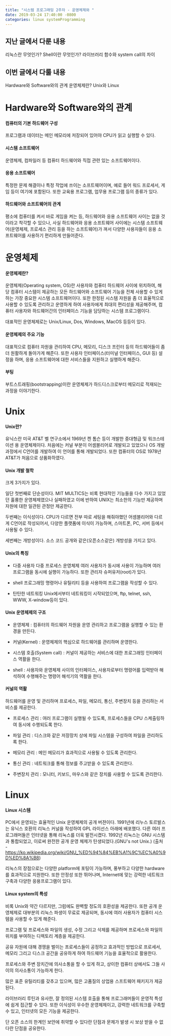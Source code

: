 ```yaml
---
title: "시스템 프로그래밍 2주차 - 운영체제와 "
date: 2019-03-24 17:40:00 -0800
categories: linux systemProgramming
---
```


## 지난 글에서 다룬 내용
리눅스란 무엇인가?
Shell이란 무엇인가?
라이브러리 함수와 system call의 차이

## 이번 글에서 다룰 내용
Hardware와 Software와의 관계
운영체제란?
Unix와 Linux

# Hardware와 Software와의 관계
#### 컴퓨터의 기본 하드웨어 구성
프로그램과 데이터는 메인 메모리에 저장되어 있어야 CPU가 읽고 실행할 수 있다.

#### 시스템 소프트웨어
운영체제, 컴파일러 등 컴퓨터 하드웨어와 직접 관련 있는 소프트웨어이다.

#### 응용 소프트웨어
특정한 문제 해결이나 특정 작업에 쓰이는 소프트웨어이며, 예로 들어 워드 프로세서, 게임 등이
여기에 포함된다. 또한 교육용 프로그램, 업무용 프로그램 등의 종류가 있다.

#### 하드웨어와 소프트웨어의 관계
평소에 컴퓨터를 켜서 바로 게임을 켜는 등, 하드웨어와 응용 소프트웨어 사이는 없을 것이라고 착각할 수 있으나,
사실 하드웨어와 응용 소프트웨어 사이에는 시스템 소프트웨어(운영체제, 프로세스 관리 등을 하는 소프트웨어)가
껴서 다양한 사용자들이 응용 소프트웨어를 사용하기 편리하게 만들어준다.

# 운영체제
#### 운영체제란?
운영체제(Operating system, OS)란 사용자와 컴퓨터 하드웨어 사이에 위치하여, 해당 컴퓨터 시스템이 제공하는
모든 하드웨어와 소프트웨어 기능을 전체 사용할 수 있게 하는 가장 중요한 시스템 소프트웨어이다.
또한 한정된 시스템 자원을 좀 더 효율적으로 사용할 수 있도록 관리하고 운영하게 하여 사용자에게 최대의 편리성을 제공해주며,
컴퓨터 사용자와 하드웨어간의 인터페이스 기능을 담당하는 시스템 프로그램이다.

대표적인 운영체제로는 Unix/Linux, Dos, Windows, MacOS 등등이 있다.

#### 운영체제의 주요 기능
대표적으로 컴퓨터 자원을 관리하여 CPU, 메모리, 디스크 프린터 등의 하드웨어들이 좀 더 원활하게 돌아가게 해준다.
또한 사용자 인터페이스(터미널 인터페이스, GUI 등) 설정을 하며, 응용 소프트웨어에 대한 서비스들을 지원하고 실행하게 해준다.

#### 부팅
부트스트래핑(bootstrapping)이란 운영체제가 하드디스크로부터 메모리로 적재되는 과정을 이야기한다.

# Unix
#### Unix란?
유닉스란 미국 AT&T 벨 연구소에서 1969년 켄 톰슨 등이 개발한 중대형급 및 워크스테이션 용 운영체제이다.
처음에는 커널 부분이 어셈블리어로 개발되고 있었으나 OS 개발 과정에서 C언어를 개발하여 이 언어를 통해 개발되었다.
또한 컴퓨터의 OS로 1978년 AT&T가 처음으로 상품화하였다.

#### Unix 개발 철학
크게 3가지가 있다. 

일단 첫번째로 단순성이다. MIT MULTICS는 비록 현대적인 기능들을 다수 가지고 있었던 훌륭한 운영체제였으나 실패하였고
이에 반하여 UNIX는 최소한의 기능만 제공하며 자원에 대한 일관된 관정만 제공한다.

두번째는 이식성이다. CPU가 다르면 전부 따로 세팅을 해줘야했던 어셈블리어와 다르게 C언어로 작성되어서,
다양한 플랫폼에 이식이 가능하며, 스마트폰, PC, 서버 등에서 사용될 수 있다.

세번째는 개방성이다. 소스 코드 공개와 같은(오픈소스같은) 개방성을 가지고 있다.

#### Unix의 특징

* 다중 사용자 다중 프로세스 운영체제
  여러 사용자가 동시에 사용이 가능하며 여러 프로그램을 동시에 실행이 가능하다. 또한 관리자 슈퍼유저(root)가 있다.

* shell 프로그래밍
  명령어나 유틸리티 등을 사용하여 프로그램을 작성할 수 있다.

* 탄탄한 네트워킹
  Unix에서부터 네트워킹이 시작되었으며, ftp, telnet, ssh, WWW, X-window등이 있다.

#### Unix 운영체제의 구조

* 운영체제 : 컴퓨터의 하드웨어 자원을 운영 관리하고 프로그램을 실행할 수 있는 환경을 만든다.

* 커널(Kernel) : 운영체제의 핵심으로 하드웨어를 관리하며 운영한다.

* 시스템 호출(System call) : 커널이 제공하는 서비스에 대한 프로그래밍 인터페이스 역활을 한다.

* shell : 사용자와 운영체제 사이의 인터페이스, 사용자로부터 명령어를 입력받아 해석하여 수행해주는 명령어 해석기의 역활을 한다.

#### 커널의 역활

하드웨어를 운영 및 관리하며 프로세스, 파일, 메모리, 통신, 주변장치 등을 관리하는 서비스를 제공한다.

* 프로세스 관리 : 여러 프로그램이 실행될 수 있도록, 프로세스들을 CPU 스케츌링하여 동시에 수행되도록 한다.

* 파일 관리 : 디스크와 같은 저장장치 상에 파일 시스템을 구성하여 파일을 관리하도록 한다.

* 메모리 관리 : 메인 메모리가 효과적으로 사용될 수 있도록 관리한다.

* 통신 관리 : 네트워크를 통해 정보를 주고받을 수 있도록 관리한다.

* 주변장치 관리 : 모니터, 키보드, 마우스와 같은 장치를 사용할 수 있도록 관리한다.

# Linux
#### Linux 시스템

PC에서 운영되는 효율적인 Unix 운영체제의 공개 버젼이다.
1991년에 리누스 토르발스는 유닉스 호환의 리눅스 커널을 작성하여 GPL 라이선스 아래에 배포했다. 
다른 여러 프로그래머들은 인터넷을 통해 리눅스를 더욱 발전시켰다. 1992년 리눅스는 GNU 시스템과 통합되었고, 
이로써 완전한 공개 운영 체제가 탄생되었다.(GNU's not Unix.)
(출처 - https://ko.wikipedia.org/wiki/GNU_%ED%94%84%EB%A1%9C%EC%A0%9D%ED%8A%B8)

리눅스의 장점으로는 다양한 platform에 포팅이 가능하며, 풍부하고 다양한 hardware를 효과적으로 지원한다.
또한 안정성 또한 뛰어나며, Internet에 맞는 강력한 네트워크 구축과 다양한 응용프로그램이 있다.

#### Linux system의 특성

비록 Unix와 약간 다르지만, 그럼에도 완벽할 정도의 호환성을 제공한다.
또한 공개 운영체제로 대부분의 리눅스 파생이 무료로 제공되며, 동시에 여러 사용자가 컴퓨터 시스템을 사용할 수 있게 해준다.

프로그램 및 프로세스와 파일의 생성, 수정 그리고 삭제를 제공하며 프로세스와 파일의 위치를 부여하는
디렉토리 계층을 제공한다.

공유 자원에 대해 경쟁을 벌이는 프로세스들이 공정하고 효과적인 방법으로 프로세서, 메모리 
그리고 디스크 공간을 공유하게 하여 하드웨어 기능을 효율적으로 활용한다.

프로세스와 주변 장치간에 의사소통을 할 수 있게 하고, 상이한 컴퓨터 상에서도 그들 사이의
의사소통이 가능하게 한다.

많은 표준 유틸리티를 갖추고 있으며, 많은 고품질의 상업용 스프트웨어 패키지가 제공된다.

라이브러리 루틴과 유사한, 잘 정의된 시스템 호출을 통해 프로그래머들이 운영적 특성에 쉽게 접근할 수 있다.
또한 이식성이 우수한 운영체제이고, 강력한 네트워크를 구축할 수 있고, 인터넷의 모든 기능을 제공한다.

단 오픈 소스의 한계인 보안에 취약할 수 있다란 단점과 문제가 발생 시 보상 받을 수 없다란 단점을 공유한다.
